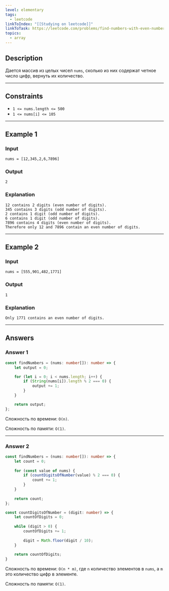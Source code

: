 ```yaml
---
level: elementary
tags:
  - leetcode
linkToIndex: "[[Studying on leetcode]]"
linkToTask: https://leetcode.com/problems/find-numbers-with-even-number-of-digits/description/
topics:
  - array
---
```

## Description

Дается массив из целых чисел `nums`, сколько из них содержат четное число цифр, вернуть их количество.

---
## Constraints

- `1 <= nums.length <= 500`
- `1 <= nums[i] <= 105`

---
## Example 1

### Input

```
nums = [12,345,2,6,7896]
```
### Output

```
2
```
### Explanation

```
12 contains 2 digits (even number of digits). 
345 contains 3 digits (odd number of digits). 
2 contains 1 digit (odd number of digits). 
6 contains 1 digit (odd number of digits). 
7896 contains 4 digits (even number of digits). 
Therefore only 12 and 7896 contain an even number of digits.
```

---
## Example 2

### Input

```
nums = [555,901,482,1771]
```
### Output

```
1
```
### Explanation

```
Only 1771 contains an even number of digits.
```

---
## Answers

### Answer 1

```typescript
const findNumbers = (nums: number[]): number => {
    let output = 0;

    for (let i = 0; i < nums.length; i++) {
        if (String(nums[i]).length % 2 === 0) {
            output += 1;
        }
    }

    return output;
};
```

Сложность по времени: `O(n)`.

Сложность по памяти: `O(1)`.

---
### Answer 2

```typescript
const findNumbers = (nums: number[]): number => {
	let count = 0;
	
	for (const value of nums) {
		if (countDigitsOfNumber(value) % 2 === 0) {
			count += 1;
		}
	}
	
	return count;
};

const countDigitsOfNumber = (digit: number) => {
	let countOfDigits = 0;
	
	while (digit > 0) {
		countOfDigits += 1;
		
		digit = Math.floor(digit / 10);
	}
	
	return countOfDigits;
}
```

Сложность по времени: `O(n * m)`, где `n` количество элементов в `nums`, а `m` это количество цифр в элементе.

Сложность по памяти: `O(1)`.